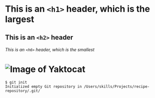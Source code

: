 # This is an `<h1>` header, which is the largest
## This is an `<h2>` header
###### This is an `<h6>` header, which is the smallest

# ![Image of Yaktocat](https://octodex.github.com/images/yaktocat.png)


```
$ git init
Initialized empty Git repository in /Users/skills/Projects/recipe-repository/.git/
```
